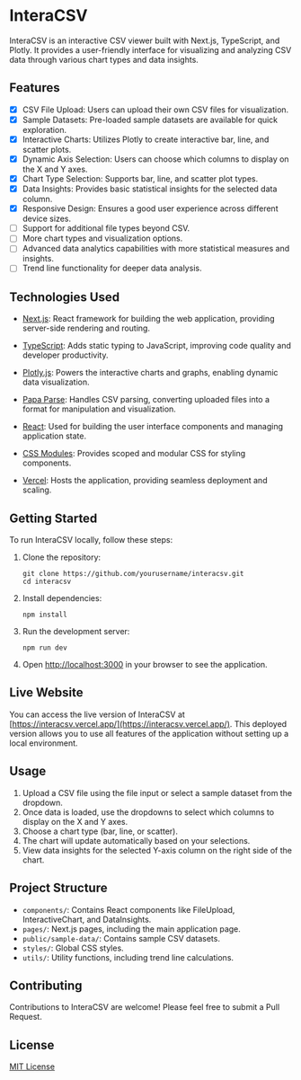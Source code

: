 # InteraCSV

InteraCSV is an interactive CSV viewer built with Next.js, TypeScript, and Plotly. It provides a user-friendly interface for visualizing and analyzing CSV data through various chart types and data insights.

## Features

- [x] CSV File Upload: Users can upload their own CSV files for visualization.
- [x] Sample Datasets: Pre-loaded sample datasets are available for quick exploration.
- [x] Interactive Charts: Utilizes Plotly to create interactive bar, line, and scatter plots.
- [x] Dynamic Axis Selection: Users can choose which columns to display on the X and Y axes.
- [x] Chart Type Selection: Supports bar, line, and scatter plot types.
- [x] Data Insights: Provides basic statistical insights for the selected data column.
- [x] Responsive Design: Ensures a good user experience across different device sizes.
- [ ] Support for additional file types beyond CSV.
- [ ] More chart types and visualization options.
- [ ] Advanced data analytics capabilities with more statistical measures and insights.
- [ ] Trend line functionality for deeper data analysis.

## Technologies Used

- [Next.js](https://nextjs.org/): React framework for building the web application, providing server-side rendering and routing.

- [TypeScript](https://www.typescriptlang.org/): Adds static typing to JavaScript, improving code quality and developer productivity.

- [Plotly.js](https://plotly.com/javascript/): Powers the interactive charts and graphs, enabling dynamic data visualization.

- [Papa Parse](https://www.papaparse.com/): Handles CSV parsing, converting uploaded files into a format for manipulation and visualization.

- [React](https://reactjs.org/): Used for building the user interface components and managing application state.

- [CSS Modules](https://github.com/css-modules/css-modules): Provides scoped and modular CSS for styling components.

- [Vercel](https://vercel.com/): Hosts the application, providing seamless deployment and scaling.

## Getting Started

To run InteraCSV locally, follow these steps:

1. Clone the repository:
   ```
   git clone https://github.com/yourusername/interacsv.git
   cd interacsv
   ```

2. Install dependencies:
   ```
   npm install
   ```

3. Run the development server:
   ```
   npm run dev
   ```

4. Open [http://localhost:3000](http://localhost:3000) in your browser to see the application.

## Live Website

You can access the live version of InteraCSV at [https://interacsv.vercel.app/](https://interacsv.vercel.app/). This deployed version allows you to use all features of the application without setting up a local environment.

## Usage

1. Upload a CSV file using the file input or select a sample dataset from the dropdown.
2. Once data is loaded, use the dropdowns to select which columns to display on the X and Y axes.
3. Choose a chart type (bar, line, or scatter).
4. The chart will update automatically based on your selections.
5. View data insights for the selected Y-axis column on the right side of the chart.

## Project Structure

- `components/`: Contains React components like FileUpload, InteractiveChart, and DataInsights.
- `pages/`: Next.js pages, including the main application page.
- `public/sample-data/`: Contains sample CSV datasets.
- `styles/`: Global CSS styles.
- `utils/`: Utility functions, including trend line calculations.

## Contributing

Contributions to InteraCSV are welcome! Please feel free to submit a Pull Request.

## License

[MIT License](LICENSE)

